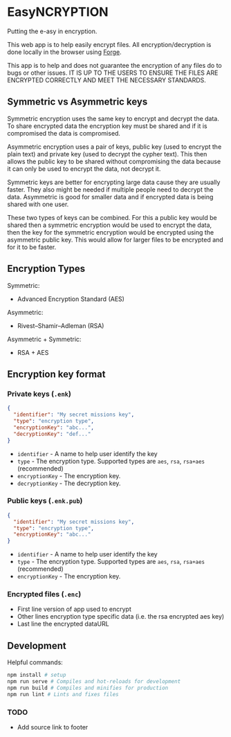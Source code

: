 # EasyNCRYPTION

Putting the e-asy in encryption.

This web app is to help easily encrypt files. All encryption/decryption is done locally
in the browser using [Forge](https://github.com/digitalbazaar/forge).

This app is to help and does not guarantee the encryption of any files do to bugs or
other issues. IT IS UP TO THE USERS TO ENSURE THE FILES ARE ENCRYPTED CORRECTLY AND
MEET THE NECESSARY STANDARDS.

## Symmetric vs Asymmetric keys
Symmetric encryption uses the same key to encrypt and decrypt the data. To share encrypted data the encryption key must be shared and if it is compromised the data is compromised.

Asymmetric encryption uses a pair of keys, public key (used to encrypt the plain text) and private key (used to decrypt the cypher text). This then allows the public key to be shared without compromising the data because it can only be used to encrypt the data, not decrypt it.

Symmetric keys are better for encrypting large data cause they are usually faster. They also might be needed if multiple people need to decrypt the data. Asymmetric is good for smaller data and if encrypted data is being shared with one user.

These two types of keys can be combined. For this a public key would be shared then a symmetric encryption would be used to encrypt the data, then the key for the symmetric encryption would be encrypted using the asymmetric public key. This would allow for larger files to be encrypted and for it to be faster.

## Encryption Types
Symmetric:
  - Advanced Encryption Standard (AES)

Asymmetric:
  - Rivest–Shamir–Adleman (RSA)

Asymmetric + Symmetric:
  - RSA + AES

## Encryption key format
### Private keys (`.enk`)
```json
{
  "identifier": "My secret missions key",
  "type": "encryption type",
  "encryptionKey": "abc...",
  "decryptionKey": "def..."
}
```
  - `identifier` - A name to help user identify the key
  - `type` - The encryption type. Supported types are `aes`, `rsa`, `rsa+aes` (recommended)
  - `encryptionKey` - The encryption key.
  - `decryptionKey` - The decryption key.

### Public keys (`.enk.pub`)
```json
{
  "identifier": "My secret missions key",
  "type": "encryption type",
  "encryptionKey": "abc..."
}
```
  - `identifier` - A name to help user identify the key
  - `type` - The encryption type. Supported types are `aes`, `rsa`, `rsa+aes` (recommended)
  - `encryptionKey` - The encryption key.

### Encrypted files (`.enc`)
  - First line version of app used to encrypt
  - Other lines encryption type specific data (i.e. the rsa encrypted aes key)
  - Last line the encrypted dataURL

## Development
Helpful commands:
```sh
npm install # setup
npm run serve # Compiles and hot-reloads for development
npm run build # Compiles and minifies for production
npm run lint # Lints and fixes files
```

### TODO
- Add source link to footer
